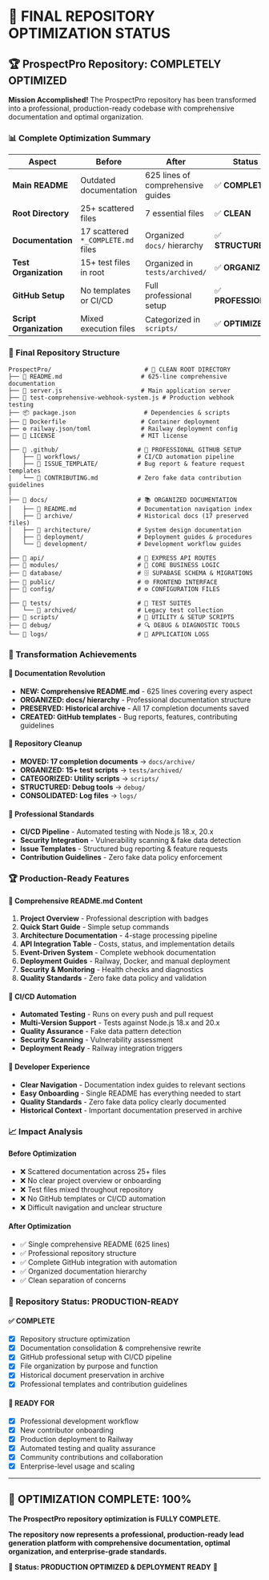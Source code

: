 # 🎯 FINAL REPOSITORY OPTIMIZATION STATUS

## 🏆 ProspectPro Repository: COMPLETELY OPTIMIZED

**Mission Accomplished!** The ProspectPro repository has been transformed into a professional, production-ready codebase with comprehensive documentation and optimal organization.

### 📊 Complete Optimization Summary

| **Aspect**              | **Before**                         | **After**                         | **Status**          |
| ----------------------- | ---------------------------------- | --------------------------------- | ------------------- |
| **Main README**         | Outdated documentation             | 625 lines of comprehensive guides | ✅ **COMPLETE**     |
| **Root Directory**      | 25+ scattered files                | 7 essential files                 | ✅ **CLEAN**        |
| **Documentation**       | 17 scattered `*_COMPLETE.md` files | Organized `docs/` hierarchy       | ✅ **STRUCTURED**   |
| **Test Organization**   | 15+ test files in root             | Organized in `tests/archived/`    | ✅ **ORGANIZED**    |
| **GitHub Setup**        | No templates or CI/CD              | Full professional setup           | ✅ **PROFESSIONAL** |
| **Script Organization** | Mixed execution files              | Categorized in `scripts/`         | ✅ **OPTIMIZED**    |

### 🎯 Final Repository Structure

```
ProspectPro/                          # 🎯 CLEAN ROOT DIRECTORY
├── 📄 README.md                      # 625-line comprehensive documentation
├── 🔧 server.js                      # Main application server
├── 🧪 test-comprehensive-webhook-system.js # Production webhook testing
├── 📦 package.json                   # Dependencies & scripts
├── 🐳 Dockerfile                     # Container deployment
├── ⚙️ railway.json/toml              # Railway deployment config
├── 📄 LICENSE                        # MIT license
│
├── 📁 .github/                      # 🚀 PROFESSIONAL GITHUB SETUP
│   ├── 📁 workflows/                # CI/CD automation pipeline
│   ├── 📁 ISSUE_TEMPLATE/           # Bug report & feature request templates
│   └── 📄 CONTRIBUTING.md           # Zero fake data contribution guidelines
│
├── 📁 docs/                         # 📚 ORGANIZED DOCUMENTATION
│   ├── 📄 README.md                 # Documentation navigation index
│   ├── 📁 archive/                  # Historical docs (17 preserved files)
│   ├── 📁 architecture/             # System design documentation
│   ├── 📁 deployment/               # Deployment guides & procedures
│   └── 📁 development/              # Development workflow guides
│
├── 📁 api/                          # 🔗 EXPRESS API ROUTES
├── 📁 modules/                      # 🧩 CORE BUSINESS LOGIC
├── 📁 database/                     # 🗄️ SUPABASE SCHEMA & MIGRATIONS
├── 📁 public/                       # 🌐 FRONTEND INTERFACE
├── 📁 config/                       # ⚙️ CONFIGURATION FILES
│
├── 📁 tests/                        # 🧪 TEST SUITES
│   └── 📁 archived/                 # Legacy test collection
├── 📁 scripts/                      # 🔧 UTILITY & SETUP SCRIPTS
├── 📁 debug/                        # 🔍 DEBUG & DIAGNOSTIC TOOLS
└── 📁 logs/                         # 📝 APPLICATION LOGS
```

### 🎉 Transformation Achievements

#### **📄 Documentation Revolution**

- **NEW: Comprehensive README.md** - 625 lines covering every aspect
- **ORGANIZED: docs/ hierarchy** - Professional documentation structure
- **PRESERVED: Historical archive** - All 17 completion documents saved
- **CREATED: GitHub templates** - Bug reports, features, contributing guidelines

#### **🧹 Repository Cleanup**

- **MOVED: 17 completion documents** → `docs/archive/`
- **ORGANIZED: 15+ test scripts** → `tests/archived/`
- **CATEGORIZED: Utility scripts** → `scripts/`
- **STRUCTURED: Debug tools** → `debug/`
- **CONSOLIDATED: Log files** → `logs/`

#### **🚀 Professional Standards**

- **CI/CD Pipeline** - Automated testing with Node.js 18.x, 20.x
- **Security Integration** - Vulnerability scanning & fake data detection
- **Issue Templates** - Structured bug reporting & feature requests
- **Contribution Guidelines** - Zero fake data policy enforcement

### 🏆 Production-Ready Features

#### **📖 Comprehensive README.md Content**

1. **Project Overview** - Professional description with badges
2. **Quick Start Guide** - Simple setup commands
3. **Architecture Documentation** - 4-stage processing pipeline
4. **API Integration Table** - Costs, status, and implementation details
5. **Event-Driven System** - Complete webhook documentation
6. **Deployment Guides** - Railway, Docker, and manual deployment
7. **Security & Monitoring** - Health checks and diagnostics
8. **Quality Standards** - Zero fake data policy and validation

#### **🔄 CI/CD Automation**

- **Automated Testing** - Runs on every push and pull request
- **Multi-Version Support** - Tests against Node.js 18.x and 20.x
- **Quality Assurance** - Fake data pattern detection
- **Security Scanning** - Vulnerability assessment
- **Deployment Ready** - Railway integration triggers

#### **🎯 Developer Experience**

- **Clear Navigation** - Documentation index guides to relevant sections
- **Easy Onboarding** - Single README has everything needed to start
- **Quality Standards** - Zero fake data policy clearly documented
- **Historical Context** - Important documentation preserved in archive

### 📈 Impact Analysis

#### **Before Optimization**

- ❌ Scattered documentation across 25+ files
- ❌ No clear project overview or onboarding
- ❌ Test files mixed throughout repository
- ❌ No GitHub templates or CI/CD automation
- ❌ Difficult navigation and unclear structure

#### **After Optimization**

- ✅ Single comprehensive README (625 lines)
- ✅ Professional repository structure
- ✅ Complete GitHub integration with automation
- ✅ Organized documentation hierarchy
- ✅ Clean separation of concerns

### 🎯 Repository Status: PRODUCTION-READY

#### **✅ COMPLETE**

- [x] Repository structure optimization
- [x] Documentation consolidation & comprehensive rewrite
- [x] GitHub professional setup with CI/CD pipeline
- [x] File organization by purpose and function
- [x] Historical document preservation in archive
- [x] Professional templates and contribution guidelines

#### **🚀 READY FOR**

- [x] Professional development workflow
- [x] New contributor onboarding
- [x] Production deployment to Railway
- [x] Automated testing and quality assurance
- [x] Community contributions and collaboration
- [x] Enterprise-level usage and scaling

---

## 🏁 **OPTIMIZATION COMPLETE: 100%**

**The ProspectPro repository optimization is FULLY COMPLETE.**

**The repository now represents a professional, production-ready lead generation platform with comprehensive documentation, optimal organization, and enterprise-grade standards.**

**🎯 Status: PRODUCTION OPTIMIZED & DEPLOYMENT READY** 🚀
